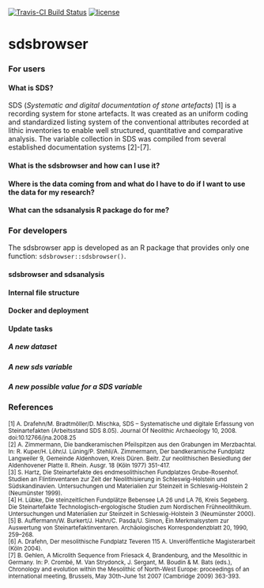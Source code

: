 [![Travis-CI Build
Status](https://travis-ci.org/Johanna-Mestorf-Academy/sdsbrowser.svg?branch=master)](https://travis-ci.org/Johanna-Mestorf-Academy/sdsbrowser)
[![license](https://img.shields.io/badge/license-GPL%202-B50B82.svg)](https://github.com/nevrome/neolithicR/blob/master/LICENSE)

# sdsbrowser

### For users

#### What is **SDS**?

SDS (*Systematic and digital documentation of stone artefacts*) [1] is a recording system for stone artefacts. It was created as an uniform coding and standardized listing system of the conventional attributes recorded at lithic inventories to enable well structured, quantitative and comparative analysis. The variable collection in SDS was compiled from several established documentation systems [2]-[7].

#### What is the **sdsbrowser** and how can I use it?

#### Where is the data coming from and what do I have to do if I want to use the data for my research?

#### What can the **sdsanalysis** R package do for me?

### For developers

The sdsbrowser app is developed as an R package that provides only one function: `sdsbrowser::sdsbrowser()`. 

#### sdsbrowser and sdsanalysis

#### Internal file structure

#### Docker and deployment

#### Update tasks 

##### A new dataset

##### A new sds variable

##### A new possible value for a SDS variable

### References

<sup>[1] A. Drafehn/M. Bradtmöller/D. Mischka, SDS – Systematische und digitale Erfassung von Steinartefakten (Arbeitsstand SDS 8.05). Journal Of Neolithic Archaeology 10, 2008. doi:10.12766/jna.2008.25</sup>  
<sup>[2] A. Zimmermann, Die bandkeramischen Pfeilspitzen aus den Grabungen im Merzbachtal. In: R. Kuper/H. Löhr/J. Lüning/P. Stehli/A. Zimmermann, Der bandkeramische Fundplatz Langweiler 9, Gemeinde Aldenhoven, Kreis Düren. Beitr. Zur neolithischen Besiedlung der Aldenhovener Platte II. Rhein. Ausgr. 18 (Köln 1977) 351-417.</sup>  
<sup>[3] S. Hartz, Die Steinartefakte des endmesolithischen Fundplatzes Grube-Rosenhof. Studien an Flintinventaren zur Zeit der Neolithisierung in Schleswig-Holstein und Südskandinavien. Untersuchungen und Materialien zur Steinzeit in Schleswig-Holstein 2 (Neumünster 1999).</sup>  
<sup>[4] H. Lübke, Die steinzeitlichen Fundplätze Bebensee LA 26 und LA 76, Kreis Segeberg. Die Steinartefakte Technologisch-ergologische Studien zum Nordischen Frühneolithikum. Untersuchungen und Materialien zur Steinzeit in Schleswig-Holstein 3 (Neumünster 2000).</sup>  
<sup>[5] B. Auffermann/W. Burkert/J. Hahn/C. Pasda/U. Simon, Ein Merkmalsystem zur Auswertung von Steinartefaktinventaren. Archäologisches Korrespondenzblatt 20, 1990, 259–268.</sup>  
<sup>[6] A. Drafehn, Der mesolithische Fundplatz Teveren 115 A. Unveröffentliche Magisterarbeit (Köln 2004).</sup>  
<sup>[7] B. Gehlen, A Microlith Sequence from Friesack 4, Brandenburg, and the Mesolithic in Germany. In: P. Crombé, M. Van Strydonck, J. Sergant, M. Boudin & M. Bats (eds.), Chronology and evolution within the Mesolithic of North-West Europe: proceedings of an international meeting, Brussels, May 30th-June 1st 2007 (Cambridge 2009) 363-393.</sup>  

